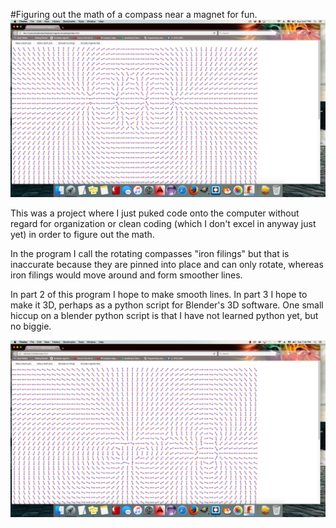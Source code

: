 #Figuring out the math of a compass near a magnet for fun.
![alt text](magnetSimulating/screenshot1.png "") 

This was a project where I just puked code onto the computer without regard for organization or clean coding (which I don't excel in anyway just yet) in order to figure out the math.

In the program I call the rotating compasses "iron filings" but that is inaccurate because they are pinned into place and can only rotate, whereas iron filings would move around and form smoother lines.

In part 2 of this program I hope to make smooth lines. In part 3 I hope to make it 3D, perhaps as a python script for Blender's 3D software. One small hiccup on a blender python script is that I have not learned python yet, but no biggie.

![alt text](magnetSimulating/screenshot2.png "")

